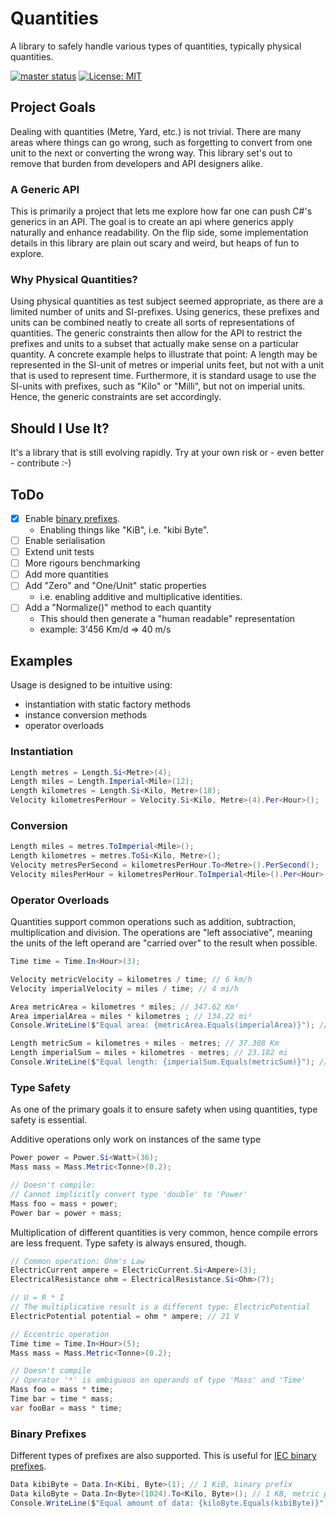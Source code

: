 # Quantities
A library to safely handle various types of quantities, typically physical quantities.

[![master status](https://github.com/atmoos/Quantities/actions/workflows/dotnet.yml/badge.svg)](https://github.com/atmoos/Quantities/actions/workflows/dotnet.yml)
[![License: MIT](https://img.shields.io/badge/License-MIT-yellow.svg)](https://github.com/atmoos/Quantities/blob/master/LICENSE)

## Project Goals
Dealing with quantities (Metre, Yard, etc.) is not trivial. There are many areas where things can go wrong, such as forgetting to convert from one unit to the next or converting the wrong way.
This library set's out to remove that burden from developers and API designers alike.

### A Generic API 
This is primarily a project that lets me explore how far one can push C#'s generics in an API. The goal is to create an api where generics apply naturally and enhance readability.
On the flip side, some implementation details in this library are plain out scary and weird, but heaps of fun to explore.

### Why Physical Quantities?
Using physical quantities as test subject seemed appropriate, as there are a limited number of units and SI-prefixes. Using generics, these prefixes and units can be combined neatly to create all sorts of representations of quantities. The generic constraints then allow for the API to restrict the prefixes and units to a subset that actually make sense on a particular quantity.
A concrete example helps to illustrate that point: A length may be represented in the SI-unit of metres or imperial units feet, but not with a unit that is used to represent time. Furthermore, it is standard usage to use the SI-units with prefixes, such as "Kilo" or "Milli", but not on imperial units. Hence, the generic constraints are set accordingly.

## Should I Use It?
It's a library that is still evolving rapidly. Try at your own risk or - even better - contribute :-)

## ToDo
- [x] Enable [binary prefixes](https://en.wikipedia.org/wiki/Binary_prefix).
  - Enabling things like "KiB", i.e. "kibi Byte".
- [ ] Enable serialisation
- [ ] Extend unit tests
- [ ] More rigours benchmarking
- [ ] Add more quantities
- [ ] Add "Zero" and "One/Unit" static properties
  - i.e. enabling additive and multiplicative identities.
- [ ] Add a "Normalize()" method to each quantity
  - This should then generate a "human readable" representation
  - example: 3'456 Km/d => 40 m/s

## Examples
Usage is designed to be intuitive using:
- instantiation with static factory methods
- instance conversion methods
- operator overloads

### Instantiation

```csharp
Length metres = Length.Si<Metre>(4);
Length miles = Length.Imperial<Mile>(12);
Length kilometres = Length.Si<Kilo, Metre>(18);
Velocity kilometresPerHour = Velocity.Si<Kilo, Metre>(4).Per<Hour>();
```

### Conversion
```csharp
Length miles = metres.ToImperial<Mile>();
Length kilometres = metres.ToSi<Kilo, Metre>();
Velocity metresPerSecond = kilometresPerHour.To<Metre>().PerSecond();
Velocity milesPerHour = kilometresPerHour.ToImperial<Mile>().Per<Hour>();
```

### Operator Overloads
Quantities support common operations such as addition, subtraction, multiplication and division. The operations are "left associative", meaning the units of the left operand are "carried over" to the result when possible.
```csharp
Time time = Time.In<Hour>(3);

Velocity metricVelocity = kilometres / time; // 6 km/h
Velocity imperialVelocity = miles / time; // 4 mi/h

Area metricArea = kilometres * miles; // 347.62 Km²
Area imperialArea = miles * kilometres ; // 134.22 mi²
Console.WriteLine($"Equal area: {metricArea.Equals(imperialArea)}"); // Equal area: True

Length metricSum = kilometres + miles - metres; // 37.308 Km
Length imperialSum = miles + kilometres - metres; // 23.182 mi
Console.WriteLine($"Equal length: {imperialSum.Equals(metricSum)}"); // Equal length: True
```

### Type Safety
As one of the primary goals it to ensure safety when using quantities, type safety is essential.

Additive operations only work on instances of the same type
```csharp
Power power = Power.Si<Watt>(36);
Mass mass = Mass.Metric<Tonne>(0.2);

// Doesn't compile:
// Cannot implicitly convert type 'double' to 'Power'
Mass foo = mass + power;
Power bar = power + mass;
```

Multiplication of different quantities is very common, hence compile errors are less frequent. Type safety is always ensured, though.
```csharp
// Common operation: Ohm's Law
ElectricCurrent ampere = ElectricCurrent.Si<Ampere>(3);
ElectricalResistance ohm = ElectricalResistance.Si<Ohm>(7);

// U = R * I
// The multiplicative result is a different type: ElectricPotential
ElectricPotential potential = ohm * ampere; // 21 V

// Eccentric operation
Time time = Time.In<Hour>(5);
Mass mass = Mass.Metric<Tonne>(0.2);

// Doesn't compile
// Operator '*' is ambiguous on operands of type 'Mass' and 'Time'
Mass foo = mass * time;
Time bar = time * mass;
var fooBar = mass * time;
```

### Binary Prefixes
Different types of prefixes are also supported. This is useful for [IEC binary prefixes](https://en.wikipedia.org/wiki/Binary_prefix).
```csharp
Data kibiByte = Data.In<Kibi, Byte>(1); // 1 KiB, binary prefix
Data kiloByte = Data.In<Byte>(1024).To<Kilo, Byte>(); // 1 KB, metric prefix
Console.WriteLine($"Equal amount of data: {kiloByte.Equals(kibiByte)}"); // Equal amount of data: True
```
